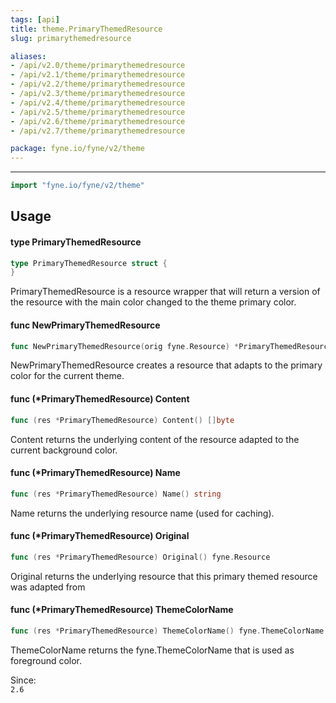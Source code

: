 ```yaml
---
tags: [api]
title: theme.PrimaryThemedResource
slug: primarythemedresource

aliases:
- /api/v2.0/theme/primarythemedresource
- /api/v2.1/theme/primarythemedresource
- /api/v2.2/theme/primarythemedresource
- /api/v2.3/theme/primarythemedresource
- /api/v2.4/theme/primarythemedresource
- /api/v2.5/theme/primarythemedresource
- /api/v2.6/theme/primarythemedresource
- /api/v2.7/theme/primarythemedresource

package: fyne.io/fyne/v2/theme
---
```



---
```go
import "fyne.io/fyne/v2/theme"
```

## Usage

#### type PrimaryThemedResource

```go
type PrimaryThemedResource struct {
}
```

PrimaryThemedResource is a resource wrapper that will return a version of the resource with the main color changed to the theme primary color.

#### func  NewPrimaryThemedResource

```go
func NewPrimaryThemedResource(orig fyne.Resource) *PrimaryThemedResource
```
NewPrimaryThemedResource creates a resource that adapts to the primary color for the current theme.

#### func (*PrimaryThemedResource) Content

```go
func (res *PrimaryThemedResource) Content() []byte
```
Content returns the underlying content of the resource adapted to the current background color.

#### func (*PrimaryThemedResource) Name

```go
func (res *PrimaryThemedResource) Name() string
```
Name returns the underlying resource name (used for caching).

#### func (*PrimaryThemedResource) Original

```go
func (res *PrimaryThemedResource) Original() fyne.Resource
```
Original returns the underlying resource that this primary themed resource was adapted from

#### func (*PrimaryThemedResource) ThemeColorName

```go
func (res *PrimaryThemedResource) ThemeColorName() fyne.ThemeColorName
```
ThemeColorName returns the fyne.ThemeColorName that is used as foreground color.


<div class="since">Since: <code>
2.6</code></div>
